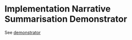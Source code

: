 # Implementation Narrative Summarisation Demonstrator

See [demonstrator](https://peacerep.github.io/implementation_narrative_summarisation_demo/)
